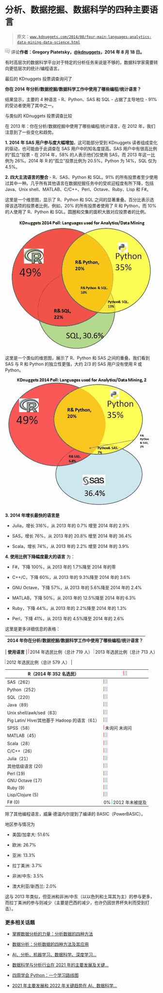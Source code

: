 # 分析、数据挖掘、数据科学的四种主要语言

> 原文：[`www.kdnuggets.com/2014/08/four-main-languages-analytics-data-mining-data-science.html`](https://www.kdnuggets.com/2014/08/four-main-languages-analytics-data-mining-data-science.html)

![c](img/3d9c022da2d331bb56691a9617b91b90.png) 评论**作者：Gregory Piatetsky，[@kdnuggets](https://twitter.com/kdnuggets)，2014 年 8 月 18 日。**

有时高层次的数据科学平台对于特定的分析任务来说是不够的，数据科学家需要转向更低层次的统计/编程语言。

最后的 KDnuggets 投票调查询问了

**你在 2014 年分析/数据挖掘/数据科学工作中使用了哪些编程/统计语言？**

结果显示，主要的 4 种语言 - R、Python、SAS 和 SQL - 占据了主导地位 - 91% 的受访者使用了其中之一。

与类似的 KDnuggets 投票调查比较

在 2013 年：你在分析/数据挖掘中使用了哪些编程/统计语言，在 2012 年，我们注意到了一些变化和趋势。

**1. 2014 年 SAS 用户参与度大幅增加**，这可能部分受到 KDnuggets 读者组成变化的驱动，也可能由于此调查在 SAS 用户中的知名度提高。SAS 用户中有很高比例的“孤立”投票 - 在 2014 年，58% 的人表示他们仅使用 SAS，而 2013 年这一比例为 26%。2014 年 R 的“孤立”投票比例为 20.5%，Python 为 14%，SQL 仅为 4.5%。

**2. 四大主流语言的整合** - R、SAS、Python 和 SQL。91% 的所有投票者至少使用过其中一种。几乎所有其他语言在数据挖掘任务中的受欢迎程度有所下降，包括 Java、Unix shell、MATLAB、C/C++、Perl、Octave、Ruby、Lisp 和 F#。

这里是一个维恩图，显示了 R、Python 和 SQL 之间的显著重叠。百分比表示选择该选项的投票者比例，例如，20% 的所有投票者使用了 R 和 Python，而 10% 的人使用了 R、Python 和 SQL。圆圈和交集的面积大致对应投票者的比例。

![KDnuggets 2014 投票 - 分析/数据挖掘语言之间的重叠：R、Python 和 SQL](img/0b9fa00cd8945a0c1907365bfa3d4dd9.png)

这里是一个类似的维恩图，展示了 R、Python 和 SAS 之间的重叠。我们看到 SAS 与 R 和 Python 的独立性更强，大约 2/3 的 SAS 用户没有使用 R 或 Python。

![KDnuggets 2014 投票 - 分析/数据挖掘语言之间的重叠：R、Python 和 SAS](img/ff7f70561205204a6b3dbc4b5a2bed0d.png)

**3. 2014 年增长最快的语言是**

+   Julia，增长 316%，从 2013 年的 0.7% 增至 2014 年的 2.9%

+   SAS，增长 76%，从 2013 年的 20.8% 增至 2014 年的 36.4%

+   Scala，增长 74%，从 2013 年的 2.2% 增至 2014 年的 3.9%

**4\. 使用比例下降幅度最大的语言** 为：

+   F#，下降 100%，从 2013 年的 1.7%降至 2014 年的零

+   C++/C，下降 60%，从 2013 年的 9.3%降至 2014 年的 3.6%

+   GNU Octave，下降 57%，从 2013 年的 5.6%降至 2014 年的 2.4%

+   MATLAB，下降 50%，从 2013 年的 12.5%降至 2014 年的 6.3%

+   Ruby，下降 44%，从 2013 年的 2.2%降至 2014 年的 1.3%

+   Perl，下降 41%，从 2013 年的 4.5%降至 2014 年的 2.6%

这里是更多详细信息的表格：

| **2014 年你在分析/数据挖掘/数据科学工作中使用了哪些编程/统计语言？** |
| --- |

| **使用语言** | ![](img/059e87ae303426ad7350424d55bfc3c5.png) 2014 年选民比例（总计 719 人） ![](img/08e0ab9cd03841c32284afb01a4d1d7d.png) 2013 年选民比例（总计 713 人）

![](img/ac2482355ff2f105d334e2cf54b1ab5b.png) 2012 年选民比例（总计 579 人） |

| R（2014 年 352 名选民） | ![](img/059e87ae303426ad7350424d55bfc3c5.png) ![](img/08e0ab9cd03841c32284afb01a4d1d7d.png) ![](img/ac2482355ff2f105d334e2cf54b1ab5b.png) |
| --- | --- |
| SAS（262） | ![](img/059e87ae303426ad7350424d55bfc3c5.png) ![](img/08e0ab9cd03841c32284afb01a4d1d7d.png) ![](img/ac2482355ff2f105d334e2cf54b1ab5b.png) |
| Python（252） | ![](img/059e87ae303426ad7350424d55bfc3c5.png) ![](img/08e0ab9cd03841c32284afb01a4d1d7d.png) ![](img/ac2482355ff2f105d334e2cf54b1ab5b.png) |
| SQL（220） | ![](img/059e87ae303426ad7350424d55bfc3c5.png) ![](img/08e0ab9cd03841c32284afb01a4d1d7d.png) ![](img/ac2482355ff2f105d334e2cf54b1ab5b.png) |
| Java（89） | ![](img/059e87ae303426ad7350424d55bfc3c5.png) ![](img/08e0ab9cd03841c32284afb01a4d1d7d.png) ![](img/ac2482355ff2f105d334e2cf54b1ab5b.png) |
| Unix shell/awk/sed（63） | ![](img/059e87ae303426ad7350424d55bfc3c5.png) ![](img/08e0ab9cd03841c32284afb01a4d1d7d.png) ![](img/ac2482355ff2f105d334e2cf54b1ab5b.png) |
| Pig Latin/ Hive/其他基于 Hadoop 的语言（61） | ![](img/059e87ae303426ad7350424d55bfc3c5.png) ![](img/08e0ab9cd03841c32284afb01a4d1d7d.png) ![](img/ac2482355ff2f105d334e2cf54b1ab5b.png) |
| SPSS（58） | ![](img/059e87ae303426ad7350424d55bfc3c5.png) 未询问 未询问 |
| MATLAB（45） | ![](img/059e87ae303426ad7350424d55bfc3c5.png) ![](img/08e0ab9cd03841c32284afb01a4d1d7d.png) ![](img/ac2482355ff2f105d334e2cf54b1ab5b.png) |
| Scala（28） | ![](img/059e87ae303426ad7350424d55bfc3c5.png) ![](img/08e0ab9cd03841c32284afb01a4d1d7d.png) ![](img/ac2482355ff2f105d334e2cf54b1ab5b.png) |
| C/C++（26） | ![](img/059e87ae303426ad7350424d55bfc3c5.png) ![](img/08e0ab9cd03841c32284afb01a4d1d7d.png) ![](img/ac2482355ff2f105d334e2cf54b1ab5b.png) |
| Julia（21） | ![](img/059e87ae303426ad7350424d55bfc3c5.png) ![](img/08e0ab9cd03841c32284afb01a4d1d7d.png) ![](img/ac2482355ff2f105d334e2cf54b1ab5b.png) |
| 其他低级语言 (20) | ![](img/059e87ae303426ad7350424d55bfc3c5.png) ![](img/08e0ab9cd03841c32284afb01a4d1d7d.png) ![](img/ac2482355ff2f105d334e2cf54b1ab5b.png) |
| Perl (19) | ![](img/059e87ae303426ad7350424d55bfc3c5.png) ![](img/08e0ab9cd03841c32284afb01a4d1d7d.png) ![](img/ac2482355ff2f105d334e2cf54b1ab5b.png) |
| GNU Octave (17) | ![](img/059e87ae303426ad7350424d55bfc3c5.png) ![](img/08e0ab9cd03841c32284afb01a4d1d7d.png) ![](img/ac2482355ff2f105d334e2cf54b1ab5b.png) |
| Ruby (9) | ![](img/059e87ae303426ad7350424d55bfc3c5.png) ![](img/08e0ab9cd03841c32284afb01a4d1d7d.png) ![](img/ac2482355ff2f105d334e2cf54b1ab5b.png) |
| Lisp/Clojure (5) | ![](img/059e87ae303426ad7350424d55bfc3c5.png) ![](img/08e0ab9cd03841c32284afb01a4d1d7d.png) ![](img/ac2482355ff2f105d334e2cf54b1ab5b.png) |
| F# (0) | 0% ![](img/08e0ab9cd03841c32284afb01a4d1d7d.png) 2012 年未被提及 |

除了其他编程语言，威廉·德温内尔提到了编译的 BASIC（PowerBASIC）。

地区参与情况为

+   美国/加拿大: 51.6%

+   欧洲: 26.7%

+   亚洲: 13.3%

+   拉丁美洲: 3.7%

+   非洲/中东: 3.5%

+   澳大利亚/新西兰: 2.0%

这与 2013 年类似，但亚洲和非洲/中东（以以色列和土耳其为主）的参与更多，而拉丁美洲的参与则减少（主要是巴西的减少，也许仍因世界杯失利而受到打击）。

### 更多相关话题

+   [掌握数据分析的力量：分析数据的四种方法](https://www.kdnuggets.com/2023/03/master-power-data-analytics-four-approaches-analyzing-data.html)

+   [数据分析：分析数据的四种方法及其应用](https://www.kdnuggets.com/2023/04/data-analytics-four-approaches-analyzing-data-effectively.html)

+   [AI、分析、机器学习、数据科学、深度学习…](https://www.kdnuggets.com/2021/12/developments-predictions-ai-machine-learning-data-science-research.html)

+   [数据科学与分析行业在 2021 年的主要发展及关键…](https://www.kdnuggets.com/2021/12/developments-predictions-data-science-analytics-industry.html)

+   [四周学会 Python：一个学习路线图](https://www.kdnuggets.com/2023/02/learning-python-four-weeks-roadmap.html)

+   [2021 年主要发展和 2022 年关键趋势在 AI、数据科学…](https://www.kdnuggets.com/2021/12/trends-ai-data-science-ml-technology.html)
